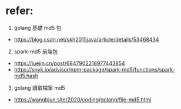 # refer:
1. golang 基礎 md5 包
- https://blog.csdn.net/skh2015java/article/details/53468434

2. spark-md5 前端包
- https://juejin.cn/post/6847902218977443854
- https://snyk.io/advisor/npm-package/spark-md5/functions/spark-md5.hash

3. golang 讀取檔案 md5
- https://wangbjun.site/2020/coding/golang/file-md5.html
